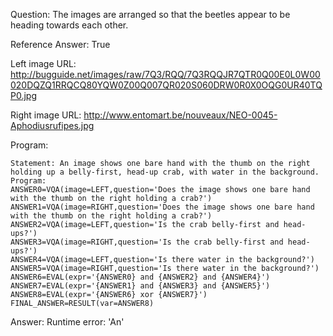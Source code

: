 Question: The images are arranged so that the beetles appear to be heading towards each other.

Reference Answer: True

Left image URL: http://bugguide.net/images/raw/7Q3/RQQ/7Q3RQQJR7QTR0Q00E0L0W00020DQZQ1RRQCQ80YQW0Z00Q007QR020S060DRW0R0X0OQG0UR40TQP0.jpg

Right image URL: http://www.entomart.be/nouveaux/NEO-0045-Aphodiusrufipes.jpg

Program:

```
Statement: An image shows one bare hand with the thumb on the right holding up a belly-first, head-up crab, with water in the background.
Program:
ANSWER0=VQA(image=LEFT,question='Does the image shows one bare hand with the thumb on the right holding a crab?')
ANSWER1=VQA(image=RIGHT,question='Does the image shows one bare hand with the thumb on the right holding a crab?')
ANSWER2=VQA(image=LEFT,question='Is the crab belly-first and head-ups?')
ANSWER3=VQA(image=RIGHT,question='Is the crab belly-first and head-ups?')
ANSWER4=VQA(image=LEFT,question='Is there water in the background?')
ANSWER5=VQA(image=RIGHT,question='Is there water in the background?')
ANSWER6=EVAL(expr='{ANSWER0} and {ANSWER2} and {ANSWER4}')
ANSWER7=EVAL(expr='{ANSWER1} and {ANSWER3} and {ANSWER5}')
ANSWER8=EVAL(expr='{ANSWER6} xor {ANSWER7}')
FINAL_ANSWER=RESULT(var=ANSWER8)
```
Answer: Runtime error: 'An'

